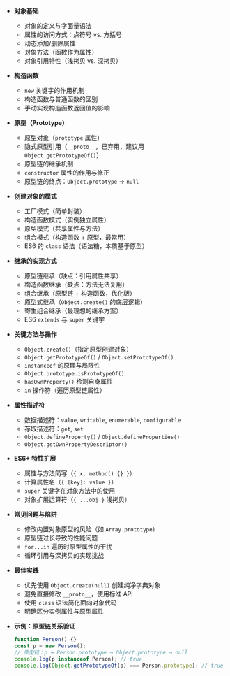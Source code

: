 - **对象基础**
  - 对象的定义与字面量语法
  - 属性的访问方式：点符号 vs. 方括号
  - 动态添加/删除属性
  - 对象方法（函数作为属性）
  - 对象引用特性（浅拷贝 vs. 深拷贝）

- **构造函数**
  - `new` 关键字的作用机制
  - 构造函数与普通函数的区别
  - 手动实现构造函数返回值的影响

- **原型（Prototype）**
  - 原型对象（`prototype` 属性）
  - 隐式原型引用（`__proto__`，已弃用，建议用 `Object.getPrototypeOf()`）
  - 原型链的继承机制
  - `constructor` 属性的作用与修正
  - 原型链的终点：`Object.prototype` → `null`

- **创建对象的模式**
  - 工厂模式（简单封装）
  - 构造函数模式（实例独立属性）
  - 原型模式（共享属性与方法）
  - 组合模式（构造函数 + 原型，最常用）
  - ES6 的 `class` 语法（语法糖，本质基于原型）

- **继承的实现方式**
  - 原型链继承（缺点：引用属性共享）
  - 构造函数继承（缺点：方法无法复用）
  - 组合继承（原型链 + 构造函数，优化版）
  - 原型式继承（`Object.create()` 的底层逻辑）
  - 寄生组合继承（最理想的继承方案）
  - ES6 `extends` 与 `super` 关键字

- **关键方法与操作**
  - `Object.create()`（指定原型创建对象）
  - `Object.getPrototypeOf()` / `Object.setPrototypeOf()`
  - `instanceof` 的原理与局限性
  - `Object.prototype.isPrototypeOf()`
  - `hasOwnProperty()` 检测自身属性
  - `in` 操作符（遍历原型链属性）

- **属性描述符**
  - 数据描述符：`value`, `writable`, `enumerable`, `configurable`
  - 存取描述符：`get`, `set`
  - `Object.defineProperty()` / `Object.defineProperties()`
  - `Object.getOwnPropertyDescriptor()`

- **ES6+ 特性扩展**
  - 属性与方法简写（`{ x, method() {} }`）
  - 计算属性名（`{ [key]: value }`）
  - `super` 关键字在对象方法中的使用
  - 对象扩展运算符（`{ ...obj }` 浅拷贝）

- **常见问题与陷阱**
  - 修改内置对象原型的风险（如 `Array.prototype`）
  - 原型链过长导致的性能问题
  - `for...in` 遍历时原型属性的干扰
  - 循环引用与深拷贝的实现挑战

- **最佳实践**
  - 优先使用 `Object.create(null)` 创建纯净字典对象
  - 避免直接修改 `__proto__`，使用标准 API
  - 使用 `class` 语法简化面向对象代码
  - 明确区分实例属性与原型属性

- **示例：原型链关系验证**
  ```javascript
  function Person() {}
  const p = new Person();
  // 原型链：p → Person.prototype → Object.prototype → null
  console.log(p instanceof Person); // true
  console.log(Object.getPrototypeOf(p) === Person.prototype); // true
  ```